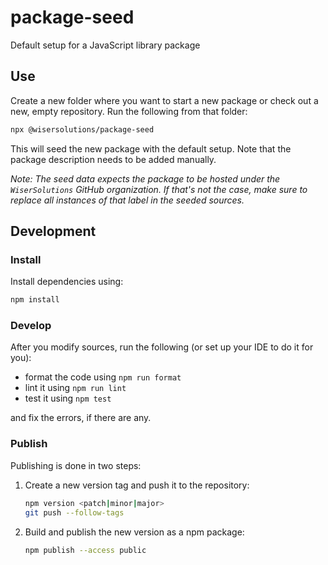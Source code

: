 # package-seed

Default setup for a JavaScript library package

## Use

Create a new folder where you want to start a new package or check out a new, empty repository.
Run the following from that folder:

```sh
npx @wisersolutions/package-seed
```

This will seed the new package with the default setup. Note that the package description needs
to be added manually.

_Note: The seed data expects the package to be hosted under the `WiserSolutions` GitHub organization.
If that's not the case, make sure to replace all instances of that label in the seeded sources._

## Development

### Install

Install dependencies using:

```sh
npm install
```

### Develop

After you modify sources, run the following (or set up your IDE to do it for you):

- format the code using `npm run format`
- lint it using `npm run lint`
- test it using `npm test`

and fix the errors, if there are any.

### Publish

Publishing is done in two steps:

1. Create a new version tag and push it to the repository:
    ```sh
    npm version <patch|minor|major>
    git push --follow-tags
    ```
1. Build and publish the new version as a npm package:
    ```sh
    npm publish --access public
    ``` 
